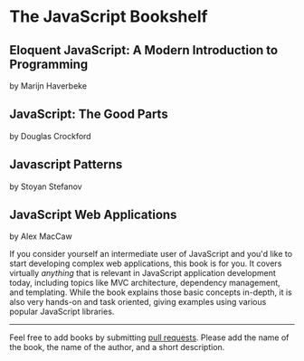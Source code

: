 # The JavaScript Bookshelf

## Eloquent JavaScript: A Modern Introduction to Programming
by Marijn Haverbeke 

## JavaScript: The Good Parts
by Douglas Crockford 

## Javascript Patterns 
by Stoyan Stefanov

## JavaScript Web Applications
by Alex MacCaw

If you consider yourself an intermediate user of JavaScript and you'd like to start developing complex web applications, this book is for you. It covers virtually *anything* that is relevant in JavaScript application development today, including topics like MVC architecture, dependency management, and templating. While the book explains those basic concepts in-depth, it is also very hands-on and task oriented, giving examples using various popular JavaScript libraries.

---

Feel free to add books by submitting [pull requests](https://help.github.com/articles/using-pull-requests). Please add the name of the book, the name of the author, and a short description.

